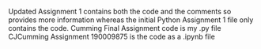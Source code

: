 Updated Assignment 1 contains both the code and the comments so provides more information whereas the initial Python Assignment 1 file only contains the code.
Cumming Final Assignment code is my .py file 
CJCumming Assignment 190009875 is the code as a .ipynb file

